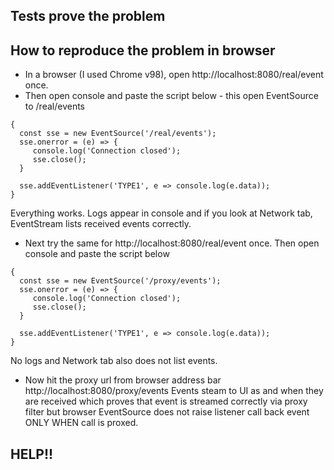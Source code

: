 ## Tests prove the problem

## How to reproduce the problem in browser

- In a browser (I used Chrome v98), open http://localhost:8080/real/event once. 
- Then open console and paste the script below - this open EventSource to /real/events
```
{
  const sse = new EventSource('/real/events');
  sse.onerror = (e) => {
     console.log('Connection closed');
     sse.close();
  }
  
  sse.addEventListener('TYPE1', e => console.log(e.data));
}
```
Everything works. Logs appear in console and if you look at Network tab, EventStream lists received events correctly.

- Next try the same for http://localhost:8080/real/event once. Then open console and paste the script below
```
{
  const sse = new EventSource('/proxy/events');
  sse.onerror = (e) => {
     console.log('Connection closed');
     sse.close();
  }
  
  sse.addEventListener('TYPE1', e => console.log(e.data));
}
```
No logs and Network tab also does not list events.

- Now hit the proxy url from browser address bar http://localhost:8080/proxy/events 
Events steam to UI as and when they are received which proves that event is streamed correctly via proxy filter but browser EventSource does not raise listener call back event ONLY WHEN call is proxed.


## HELP!!
